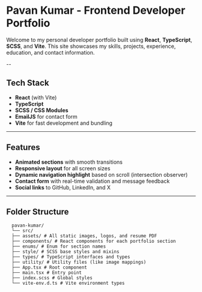 # Pavan Kumar - Frontend Developer Portfolio

Welcome to my personal developer portfolio built using **React**, **TypeScript**, **SCSS**, and **Vite**. This site showcases my skills, projects, experience, education, and contact information.

--

## Tech Stack

- **React** (with Vite)
- **TypeScript**
- **SCSS / CSS Modules**
- **EmailJS** for contact form
- **Vite** for fast development and bundling

---

## Features

- **Animated sections** with smooth transitions
- **Responsive layout** for all screen sizes
- **Dynamic navigation highlight** based on scroll (intersection observer)
- **Contact form** with real-time validation and message feedback
- **Social links** to GitHub, LinkedIn, and X

---

## Folder Structure

      pavan-kumar/
      └── src/
      ├── assets/ # All static images, logos, and resume PDF
      ├── components/ # React components for each portfolio section
      ├── enums/ # Enum for section names
      ├── style/ # SCSS base styles and mixins
      ├── types/ # TypeScript interfaces and types
      ├── utility/ # Utility files (like image mappings)
      ├── App.tsx # Root component
      ├── main.tsx # Entry point
      ├── index.scss # Global styles
      └── vite-env.d.ts # Vite environment types
